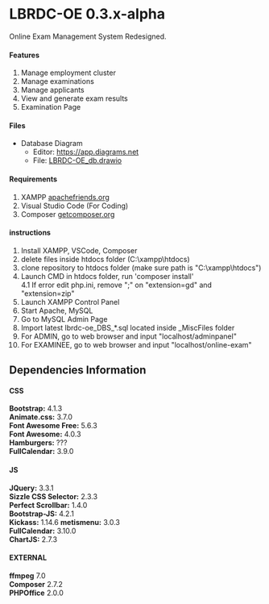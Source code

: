 # LBRDC-OE 0.3.x-alpha
 Online Exam Management System Redesigned.

 #### Features
 1. Manage employment cluster
 2. Manage examinations
 3. Manage applicants
 4. View and generate exam results
 5. Examination Page

#### Files
* Database Diagram
  - Editor: https://app.diagrams.net
  - File: [LBRDC-OE_db.drawio](https://drive.google.com/file/d/1mbHmHw8Nv_y2JifhUMT8JeutROFpM7oF/view?usp=sharing)

#### Requirements

1. XAMPP [apachefriends.org](https://www.apachefriends.org/)
2. Visual Studio Code (For Coding)
3. Composer [getcomposer.org](https://getcomposer.org/)

#### instructions

1. Install XAMPP, VSCode, Composer
2. delete files inside htdocs folder (C:\xampp\htdocs)
3. clone repository to htdocs folder (make sure path is "C:\xampp\htdocs")
4. Launch CMD in htdocs folder, run 'composer install'  
   4.1 If error edit php.ini, remove ";" on "extension=gd" and "extension=zip"  
6. Launch XAMPP Control Panel
7. Start Apache, MySQL
8. Go to MySQL Admin Page
9. Import latest lbrdc-oe_DBS_*.sql located inside _MiscFiles folder
10. For ADMIN, go to web browser and input "localhost/adminpanel"
11. For EXAMINEE, go to web browser and input "localhost/online-exam"

## Dependencies Information
#### CSS
<b>Bootstrap:</b> 4.1.3  
<b>Animate.css:</b> 3.7.0  
<b>Font Awesome Free:</b> 5.6.3  
<b>Font Awesome:</b> 4.0.3  
<b>Hamburgers:</b> ???  
<b>FullCalendar:</b> 3.9.0  
#### JS
<b>JQuery:</b> 3.3.1  
<b>Sizzle CSS Selector:</b> 2.3.3  
<b>Perfect Scrollbar:</b> 1.4.0  
<b>Bootstrap-JS:</b> 4.2.1  
<b>Kickass:</b> 1.14.6
<b>metismenu:</b> 3.0.3  
<b>FullCalendar:</b> 3.10.0  
<b>ChartJS:</b> 2.7.3  
#### EXTERNAL
<b>ffmpeg</b> 7.0  
<b>Composer</b> 2.7.2  
<b>PHPOffice</b> 2.0.0  

